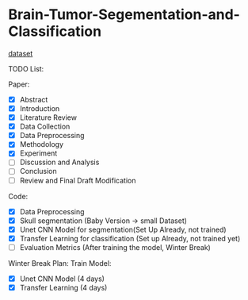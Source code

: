 # Brain-Tumor-Segementation-and-Classification

[dataset](https://drive.google.com/drive/folders/1NR7tKR-RQzVHY0LkN7FBTZbtp19wCK-t?usp=drive_link)


TODO List:

Paper:  
- [x] Abstract  
- [x] Introduction  
- [x] Literature Review  
- [x] Data Collection  
- [x] Data Preprocessing  
- [x] Methodology  
- [x] Experiment  
- [ ] Discussion and Analysis  
- [ ] Conclusion
- [ ] Review and Final Draft Modification

Code:
- [x] Data Preprocessing
- [x] Skull segmentation (Baby Version -> small Dataset)
- [x] Unet CNN Model for segmentation(Set Up Already, not trained)
- [x] Transfer Learning for classification (Set up Already, not trained yet)
- [ ] Evaluation Metrics  (After training the model, Winter Break)

Winter Break Plan:
Train Model:
- [x] Unet CNN Model (4 days)
- [x] Transfer Learning (4 days)
